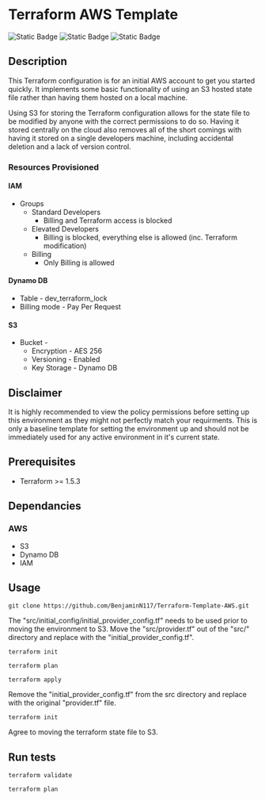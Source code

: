 # Terraform AWS Template

![Static Badge](https://img.shields.io/badge/Terraform-=>v1.5.3-blue)
![Static Badge](https://img.shields.io/badge/License-MIT-yellow)
![Static Badge](https://img.shields.io/badge/AWS-green)

## Description

This Terraform configuration is for an initial AWS account to get you started quickly. It implements some basic functionality of using an S3 hosted state file rather than having them hosted on a local machine.

Using S3 for storing the Terraform configuration allows for the state file to be modified by anyone with the correct permissions to do so. Having it stored centrally on the cloud also removes all of the short comings with having it stored on a single developers machine, including accidental deletion and a lack of version control. 

### Resources Provisioned

#### IAM

- Groups
    - Standard Developers
        - Billing and Terraform access is blocked
    - Elevated Developers
        - Billing is blocked, everything else is allowed (inc. Terraform modification)
    - Billing
        - Only Billing is allowed

#### Dynamo DB

- Table - dev_terraform_lock
- Billing mode - Pay Per Request

#### S3
- Bucket - 
    - Encryption - AES 256
    - Versioning - Enabled
    - Key Storage - Dynamo DB

## Disclaimer

It is highly recommended to view the policy permissions before setting up this environment as they might not perfectly match your requirments. This is only a baseline template for setting the environment up and should not be immediately used for any active environment in it's current state.

## Prerequisites

- Terraform >= 1.5.3

## Dependancies

### AWS
- S3
- Dynamo DB
- IAM


## Usage

```
git clone https://github.com/BenjaminN117/Terraform-Template-AWS.git
```

The "src/initial_config/initial_provider_config.tf" needs to be used prior to moving the environment to S3. Move the "src/provider.tf" out of the "src/" directory and replace with the "initial_provider_config.tf".

```
terraform init
```

```
terraform plan
```

```
terraform apply
```

Remove the "initial_provider_config.tf" from the src directory and replace with the original "provider.tf" file.

```
terraform init
```

Agree to moving the terraform state file to S3.

## Run tests

```
terraform validate
```

```
terraform plan
```